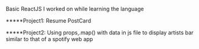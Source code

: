 Basic ReactJS I worked on while learning the language


*****Project1: Resume PostCard

*****Project2: Using props,.map() with data in js file to display artists bar similar to that of a spotify web app
